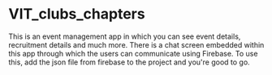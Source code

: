 # VIT_clubs_chapters

This is an event management app in which you can see event details, recruitment details and much more. 
There is a chat screen embedded within this app through which the users can communicate using Firebase. To use this, add the json file from firebase to the project and you're good to go.
